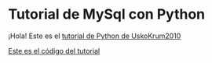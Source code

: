 # Tutorial de MySql con Python

¡Hola! Este es el [tutorial de Python de UskoKrum2010](https://www.youtube.com/watch?v=vlwDmzqYqPI "Tutorial")

[Este es el código del tutorial](main.py)
